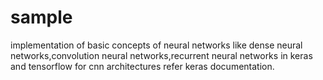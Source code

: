 # sample
implementation of basic concepts of neural networks like dense neural networks,convolution neural networks,recurrent neural networks in keras and tensorflow
for cnn architectures refer keras documentation.
